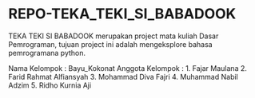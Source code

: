 # REPO-TEKA_TEKI_SI_BABADOOK
TEKA TEKI SI BABADOOK merupakan project mata kuliah Dasar Pemrograman, tujuan project ini adalah mengeksplore bahasa pemrogramana python.

Nama Kelompok : Bayu_Kokonat
Anggota Kelompok : 
    1. Fajar Maulana
    2. Farid Rahmat Alfiansyah
    3. Mohammad Diva Fajri
    4. Muhammad Nabil Adzim
    5. Ridho Kurnia Aji
